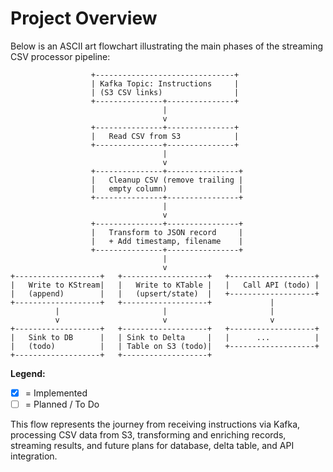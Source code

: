 # Project Overview

Below is an ASCII art flowchart illustrating the main phases of the streaming CSV processor pipeline:

```
                  +-------------------------------+
                  | Kafka Topic: Instructions     |
                  | (S3 CSV links)                |
                  +---------------+---------------+
                                  |
                                  v
                  +---------------+---------------+
                  |   Read CSV from S3            |
                  +---------------+---------------+
                                  |
                                  v
                  +---------------+----------------+
                  |   Cleanup CSV (remove trailing |
                  |   empty column)                |
                  +---------------+----------------+
                                  |
                                  v
                  +---------------+----------------+
                  |   Transform to JSON record     |
                  |   + Add timestamp, filename    |
                  +---------------+----------------+
                                  |
                                  v
+-------------------+   +-------------------+   +-------------------+
|   Write to KStream|   |   Write to KTable |   |   Call API (todo) |
|   (append)        |   |   (upsert/state)  |   +-------------------+
+-------------------+   +-------------------+             |
          |                       |                       |
          v                       v                       v
+-------------------+   +-------------------+   +-------------------+
|   Sink to DB      |   | Sink to Delta     |   |      ...          |
|   (todo)          |   | Table on S3 (todo)|   +-------------------+
+-------------------+   +-------------------+

```

**Legend:**
- [x] = Implemented
- [ ] = Planned / To Do

This flow represents the journey from receiving instructions via Kafka, processing CSV data from S3, transforming and enriching records, streaming results, and future plans for database, delta table, and API integration.
